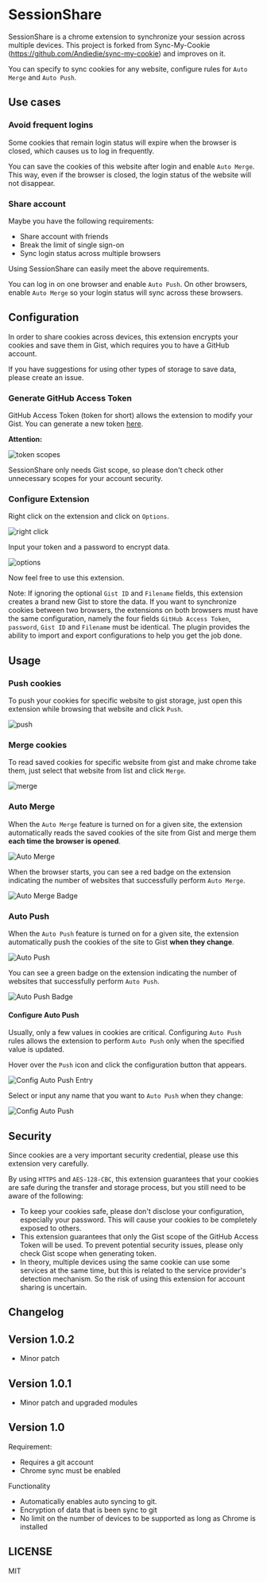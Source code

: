 # SessionShare
SessionShare is a chrome extension to synchronize your session across multiple devices. This project is forked from Sync-My-Cookie (https://github.com/Andiedie/sync-my-cookie) and improves on it.

You can specify to sync cookies for any website, configure rules for `Auto Merge` and `Auto Push`.

## Use cases
### Avoid frequent logins
Some cookies that remain login status will expire when the browser is closed, which causes us to log in frequently.

You can save the cookies of this website after login and enable `Auto Merge`. This way, even if the browser is closed, the login status of the website will not disappear.

### Share account
Maybe you have the following requirements:
- Share account with friends
- Break the limit of single sign-on
- Sync login status across multiple browsers

Using SessionShare can easily meet the above requirements.

You can log in on one browser and enable `Auto Push`. On other browsers, enable `Auto Merge` so your login status will sync across these browsers.
  
## Configuration
In order to share cookies across devices, this extension encrypts your cookies and save them in Gist, which requires you to have a GitHub account.

If you have suggestions for using other types of storage to save data, please create an issue.

### Generate GitHub Access Token
GitHub Access Token (token for short) allows the extension to modify your Gist. You can generate a new token [here](https://github.com/settings/tokens/new).

**Attention:**

![token scopes](./assets/docs/token_scopes.jpg)

SessionShare only needs Gist scope, so please don't check other unnecessary scopes for your account security.

### Configure Extension
Right click on the extension and click on `Options`.

![right click](./assets/docs/right_click.jpg)

Input your token and a password to encrypt data.

![options](./assets/docs/options.jpg)

Now feel free to use this extension.

Note: If ignoring the optional `Gist ID` and `Filename` fields, this extension creates a brand new Gist to store the data. If you want to synchronize cookies between two browsers, the extensions on both browsers must have the same configuration, namely the four fields `GitHub Access Token`, `password`, `Gist ID` and `Filename` must be identical. The plugin provides the ability to import and export configurations to help you get the job done.

## Usage
### Push cookies
To push your cookies for specific website to gist storage, just open this extension while browsing that website and click `Push`.

![push](./assets/docs/push.jpg)

### Merge cookies
To read saved cookies for specific website from gist and make chrome take them, just select that website from list and click `Merge`.

![merge](./assets/docs/merge.jpg)

### Auto Merge
When the `Auto Merge` feature is turned on for a given site, the extension automatically reads the saved cookies of the site from Gist and merge them **each time the browser is opened**.

![Auto Merge](./assets/docs/auto_merge.jpg)

When the browser starts, you can see a red badge on the extension indicating the number of websites that successfully perform `Auto Merge`.

![Auto Merge Badge](./assets/docs/auto_merge_badge.jpg)

### Auto Push
When the `Auto Push` feature is turned on for a given site, the extension automatically push the cookies of the site to Gist **when they change**.

![Auto Push](./assets/docs/auto_push.jpg)

You can see a green badge on the extension indicating the number of websites that successfully perform `Auto Push`.

![Auto Push Badge](./assets/docs/auto_push_badge.jpg)

#### Configure Auto Push
Usually, only a few values in cookies are critical. Configuring `Auto Push` rules allows the extension to perform `Auto Push` only when the specified value is updated.

Hover over the `Push` icon and click the configuration button that appears.

![Config Auto Push Entry](./assets/docs/config_auto_push_entry.jpg)

Select or input any name that you want to `Auto Push` when they change:

![Config Auto Push](./assets/docs/config_auto_push.jpg)

## Security
Since cookies are a very important security credential, please use this extension very carefully.

By using `HTTPS` and `AES-128-CBC`, this extension guarantees that your cookies are safe during the transfer and storage process, but you still need to be aware of the following:

- To keep your cookies safe, please don't disclose your configuration, especially your password. This will cause your cookies to be completely exposed to others.
- This extension guarantees that only the Gist scope of the GitHub Access Token will be used. To prevent potential security issues, please only check Gist scope when generating token.
- In theory, multiple devices using the same cookie can use some services at the same time, but this is related to the service provider's detection mechanism. So the risk of using this extension for account sharing is uncertain.

## Changelog
Version 1.0.2
---------------------------------------------------------------------------------------------------------------------------------------------
- Minor patch

Version 1.0.1
---------------------------------------------------------------------------------------------------------------------------------------------
- Minor patch and upgraded modules

Version 1.0
---------------------------------------------------------------------------------------------------------------------------------------------
Requirement:
- Requires a git account 
- Chrome sync must be enabled

Functionality
- Automatically enables auto syncing to git.
- Encryption of data that is been sync to git
- No limit on the number of devices to be supported as long as Chrome is installed

## LICENSE
MIT
